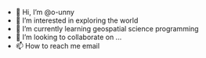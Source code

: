 - 👋 Hi, I’m @o-unny
- 👀 I’m interested in exploring the world 
- 🌱 I’m currently learning geospatial science programming
- 💞️ I’m looking to collaborate on ...
- 📫 How to reach me email

<!---
o-unny/o-unny is a ✨ special ✨ repository because its `README.md` (this file) appears on your GitHub profile.
You can click the Preview link to take a look at your changes.
--->
